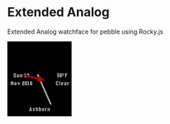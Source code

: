 # Extended Analog
Extended Analog watchface for pebble using Rocky.js

![Extended Analog](screen.png "Extended Analog")
